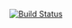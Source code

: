 [![Build Status](https://travis-ci.org/stfnolaf/Project-110.svg?branch=master)](https://travis-ci.org/stfnolaf/Project-110)
